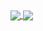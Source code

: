 <a href="https://github.com/anuraghazra/github-readme-stats">
  <img align="center" src="https://github-readme-stats.vercel.app/api/?username=venraij&repo=github-readme-stats&count_private=true&show_icons=true&theme=radical" />
</a>
<a href="https://github.com/anuraghazra/convoychat">
  <img align="center" src="https://github-readme-stats.vercel.app/api/top-langs?username=venraij&repo=github-readme-stats" />
</a>
